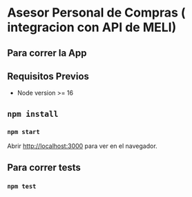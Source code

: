 # Asesor Personal de Compras ( integracion con API de MELI)

## Para correr la App

## Requisitos Previos

- Node version >= 16

## `npm install`

### `npm start`

Abrir [http://localhost:3000](http://localhost:3000) para ver en el navegador.

## Para correr tests

### `npm test`